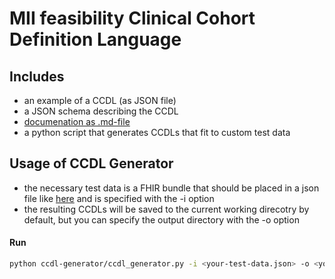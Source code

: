 # MII feasibility Clinical Cohort Definition Language

## Includes 
* an example of a CCDL (as JSON file)
* a JSON schema describing the CCDL
* [documenation as .md-file](documentation/Documentation.md) 
* a python script that generates CCDLs that fit to custom test data

## Usage of CCDL Generator
* the necessary test data is a FHIR bundle that should be placed in a json file like [here](test/resources/test-data.json) and is specified with the -i option
* the resulting CCDLs will be saved to the current working direcotry by default, but you can specify the output directory with the -o option
#### Run
```sh 
python ccdl-generator/ccdl_generator.py -i <your-test-data.json> -o <your-output-dir/>
```
